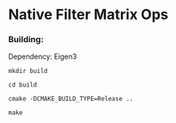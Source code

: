 # Native Filter Matrix Ops

### Building:

Dependency: Eigen3

`mkdir build`

`cd build`

`cmake -DCMAKE_BUILD_TYPE=Release ..`

`make`